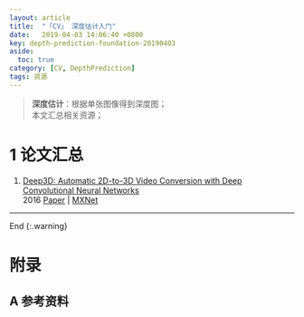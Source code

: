 ```yaml
---
layout: article
title:  "「CV」 深度估计入门"
date:   2019-04-03 14:06:40 +0800
key: depth-prediction-foundation-20190403
aside:
  toc: true
category: [CV, DepthPrediction]
tags: 资源
---
```


>**深度估计**：根据单张图像得到深度图；        
本文汇总相关资源；   

<!--more-->  

# 1 论文汇总

1. [Deep3D: Automatic 2D-to-3D Video Conversion with Deep Convolutional Neural Networks](http://cn.arxiv.org/abs/1604.03650)   
2016 [Paper](https://arxiv.org/abs/1604.03650) | [MXNet](https://github.com/piiswrong/deep3d)        


-------------------  
 End
{:.warning}  


# 附录
## A 参考资料
